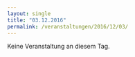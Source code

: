 ```yaml
---
layout: single
title: "03.12.2016"
permalink: /veranstaltungen/2016/12/03/
---
```


Keine Veranstaltung an diesem Tag.
